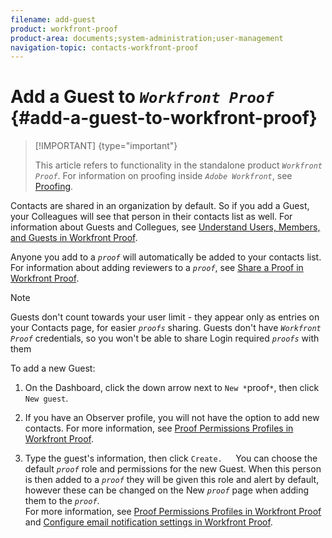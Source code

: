 ```yaml
---
filename: add-guest
product: workfront-proof
product-area: documents;system-administration;user-management
navigation-topic: contacts-workfront-proof
---
```




# Add a Guest to *`Workfront Proof`* {#add-a-guest-to-workfront-proof}



>[!IMPORTANT] {type="important"}
>
>This article refers to functionality in the standalone product *`Workfront Proof`*. For information on proofing inside *`Adobe Workfront`*, see [Proofing](_proofing.md).


Contacts are shared in an organization by default. So if you add a Guest, your Colleagues will see that person in their contacts list as well. For information about Guests and Collegues, see [Understand Users, Members, and Guests in Workfront Proof](use-members-guests.md).


Anyone you add to a *`proof`* will automatically be added to your contacts list. For information about adding reviewers to a *`proof`*, see [Share a Proof in Workfront Proof](share-proof.md).


>[!NOTE]
>
>Guests don't count towards your user limit - they appear only as entries on your Contacts page, for easier *`proofs`* sharing. Guests don't have *`Workfront Proof`* credentials, so you won't be able to share Login required *`proofs`* with them


To add a new Guest:



1. On the Dashboard, click the down arrow next to  `New *`proof`*`, then click  `New guest`.

1. If you have an Observer profile, you will not have the option to add new contacts. For more information, see [Proof Permissions Profiles in Workfront Proof](proof-perm-profiles-in-wp.md).
1. Type the guest's information, then click `Create.  
   `You can choose the default *`proof`* role and permissions for the new Guest. When this person is then added to a *`proof`* they will be given this role and alert by default, however these can be changed on the New *`proof`* page when adding them to the *`proof`*.   
   For more information, see [Proof Permissions Profiles in Workfront Proof](proof-perm-profiles-in-wp.md) and [Configure email notification settings in Workfront Proof](config-email-notification-settings-wp.md).



